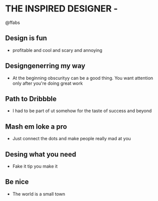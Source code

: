 # THE INSPIRED DESIGNER - 

@ffabs

## Design is fun 
- profitable and cool and scary and annoying
## Designgenerring my way
- At the beginning obscurityy can be a good thing. You want attention only after you're doing great work
## Path to Dribbble
- I had to be part of ut somehow for the taste of success and beyond
## Mash em loke a pro
- Just connect the dots and make people really mad at you
## Desing what you need
- Fake it tip you make it
## Be nice
- The world is a small town


